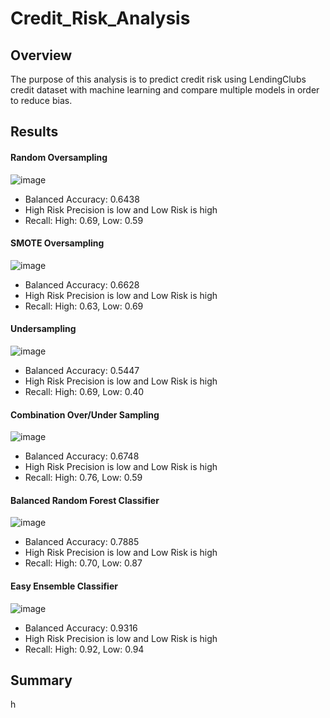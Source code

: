# Credit_Risk_Analysis


## Overview

The purpose of this analysis is to predict credit risk using LendingClubs credit dataset with machine learning and compare multiple models in order to reduce bias.


## Results

#### Random Oversampling</br>
 ![image](https://user-images.githubusercontent.com/102704559/183259929-1e54b36e-72c9-4c70-84b2-31e7487c9bf5.png)</br>
 - Balanced Accuracy: 0.6438</br>
 - High Risk Precision is low and Low Risk is high</br>
 - Recall: High: 0.69, Low: 0.59</br>


#### SMOTE Oversampling</br>
![image](https://user-images.githubusercontent.com/102704559/183259952-0d205d59-ea93-439a-8be8-70b9f3aa949a.png)
- Balanced Accuracy: 0.6628
- High Risk Precision is low and Low Risk is high</br>
- Recall: High: 0.63, Low: 0.69

#### Undersampling</br>
![image](https://user-images.githubusercontent.com/102704559/183259959-268fc3ef-ce92-47a0-9e57-4280076fea55.png)
- Balanced Accuracy: 0.5447
- High Risk Precision is low and Low Risk is high</br>
- Recall: High: 0.69, Low: 0.40

#### Combination Over/Under Sampling</br>
![image](https://user-images.githubusercontent.com/102704559/183259994-320458c9-0376-4f9f-8b21-0964562a5edd.png)
- Balanced Accuracy: 0.6748
- High Risk Precision is low and Low Risk is high</br>
- Recall: High: 0.76, Low: 0.59


#### Balanced Random Forest Classifier</br>
![image](https://user-images.githubusercontent.com/102704559/183260032-1575363b-1c36-401b-91c4-356fbf40bfdd.png)
- Balanced Accuracy: 0.7885
- High Risk Precision is low and Low Risk is high</br>
- Recall: High: 0.70, Low: 0.87

#### Easy Ensemble Classifier</br>
![image](https://user-images.githubusercontent.com/102704559/183260049-45bd3dce-6727-4a41-ae27-fc638a8a8f22.png)
- Balanced Accuracy: 0.9316
- High Risk Precision is low and Low Risk is high</br>
- Recall: High: 0.92, Low: 0.94


## Summary

h
